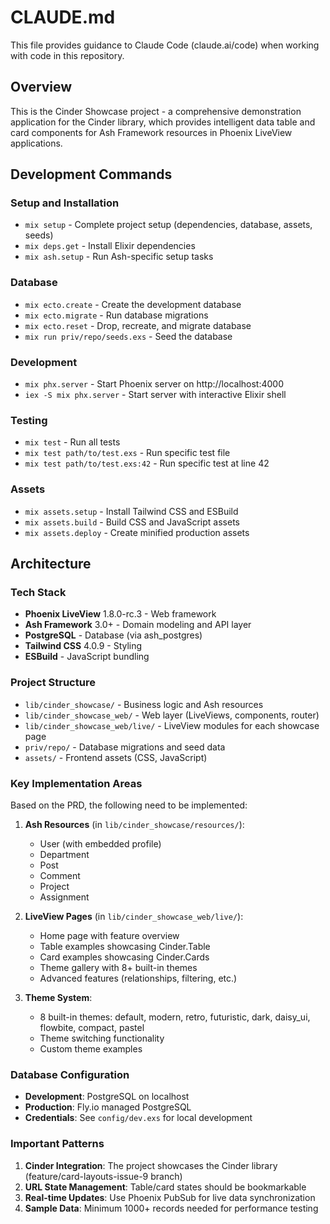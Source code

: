 # CLAUDE.md

This file provides guidance to Claude Code (claude.ai/code) when working with code in this repository.

## Overview

This is the Cinder Showcase project - a comprehensive demonstration application for the Cinder library, which provides intelligent data table and card components for Ash Framework resources in Phoenix LiveView applications.

## Development Commands

### Setup and Installation
- `mix setup` - Complete project setup (dependencies, database, assets, seeds)
- `mix deps.get` - Install Elixir dependencies
- `mix ash.setup` - Run Ash-specific setup tasks

### Database
- `mix ecto.create` - Create the development database
- `mix ecto.migrate` - Run database migrations
- `mix ecto.reset` - Drop, recreate, and migrate database
- `mix run priv/repo/seeds.exs` - Seed the database

### Development
- `mix phx.server` - Start Phoenix server on http://localhost:4000
- `iex -S mix phx.server` - Start server with interactive Elixir shell

### Testing
- `mix test` - Run all tests
- `mix test path/to/test.exs` - Run specific test file
- `mix test path/to/test.exs:42` - Run specific test at line 42

### Assets
- `mix assets.setup` - Install Tailwind CSS and ESBuild
- `mix assets.build` - Build CSS and JavaScript assets
- `mix assets.deploy` - Create minified production assets

## Architecture

### Tech Stack
- **Phoenix LiveView** 1.8.0-rc.3 - Web framework
- **Ash Framework** 3.0+ - Domain modeling and API layer
- **PostgreSQL** - Database (via ash_postgres)
- **Tailwind CSS** 4.0.9 - Styling
- **ESBuild** - JavaScript bundling

### Project Structure
- `lib/cinder_showcase/` - Business logic and Ash resources
- `lib/cinder_showcase_web/` - Web layer (LiveViews, components, router)
- `lib/cinder_showcase_web/live/` - LiveView modules for each showcase page
- `priv/repo/` - Database migrations and seed data
- `assets/` - Frontend assets (CSS, JavaScript)

### Key Implementation Areas

Based on the PRD, the following need to be implemented:

1. **Ash Resources** (in `lib/cinder_showcase/resources/`):
   - User (with embedded profile)
   - Department
   - Post
   - Comment
   - Project
   - Assignment

2. **LiveView Pages** (in `lib/cinder_showcase_web/live/`):
   - Home page with feature overview
   - Table examples showcasing Cinder.Table
   - Card examples showcasing Cinder.Cards
   - Theme gallery with 8+ built-in themes
   - Advanced features (relationships, filtering, etc.)

3. **Theme System**:
   - 8 built-in themes: default, modern, retro, futuristic, dark, daisy_ui, flowbite, compact, pastel
   - Theme switching functionality
   - Custom theme examples

### Database Configuration
- **Development**: PostgreSQL on localhost
- **Production**: Fly.io managed PostgreSQL
- **Credentials**: See `config/dev.exs` for local development

### Important Patterns

1. **Cinder Integration**: The project showcases the Cinder library (feature/card-layouts-issue-9 branch)
2. **URL State Management**: Table/card states should be bookmarkable
3. **Real-time Updates**: Use Phoenix PubSub for live data synchronization
4. **Sample Data**: Minimum 1000+ records needed for performance testing